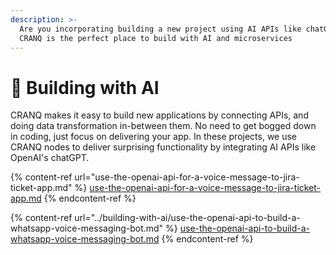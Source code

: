 ```yaml
---
description: >-
  Are you incorporating building a new project using AI APIs like chatGPT? 
  CRANQ is the perfect place to build with AI and microservices
---
```


# 💪 Building with AI

CRANQ makes it easy to build new applications by connecting APIs, and doing data transformation in-between them.   No need to get bogged down in coding, just focus on delivering your app.  In these projects, we use CRANQ nodes to deliver surprising functionality by integrating AI APIs like OpenAI's chatGPT.

{% content-ref url="use-the-openai-api-for-a-voice-message-to-jira-ticket-app.md" %}
[use-the-openai-api-for-a-voice-message-to-jira-ticket-app.md](use-the-openai-api-for-a-voice-message-to-jira-ticket-app.md)
{% endcontent-ref %}

{% content-ref url="../building-with-ai/use-the-openai-api-to-build-a-whatsapp-voice-messaging-bot.md" %}
[use-the-openai-api-to-build-a-whatsapp-voice-messaging-bot.md](../building-with-ai/use-the-openai-api-to-build-a-whatsapp-voice-messaging-bot.md)
{% endcontent-ref %}
